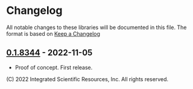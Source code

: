 # Changelog
All notable changes to these libraries will be documented in this file.
The format is based on [Keep a Changelog](https://keepachangelog.com/en/1.0.0/)

## [0.1.8344] - 2022-11-05
* Proof of concept. First release.

\(C\) 2022 Integrated Scientific Resources, Inc. All rights reserved.

[0.1.8344]: https://github.com/ATECoder/dn.vi.lite

